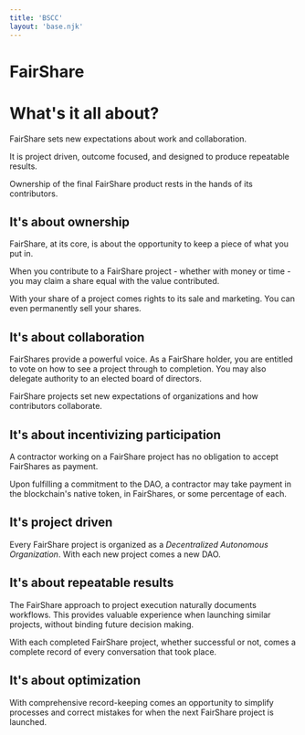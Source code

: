 ```yaml
---
title: 'BSCC'
layout: 'base.njk'
---
```


FairShare
=========

# What's it all about?

FairShare sets new expectations about work and collaboration.

It is project driven, outcome focused, and designed to produce repeatable results.

Ownership of the final FairShare product rests in the hands of its contributors.

## It's about ownership

FairShare, at its core, is about the opportunity to keep a piece of what you put in.

When you contribute to a FairShare project - whether with money or time - you may claim a share equal with the value contributed.

With your share of a project comes rights to its sale and marketing. You can even permanently sell your shares.

## It's about collaboration

FairShares provide a powerful voice. As a FairShare holder, you are entitled to vote on how to see a project through to completion. You may also delegate authority to an elected board of directors.

FairShare projects set new expectations of organizations and how contributors collaborate.

## It's about incentivizing participation

A contractor working on a FairShare project has no obligation to accept FairShares as payment.

Upon fulfilling a commitment to the DAO, a contractor may take payment in the blockchain's native token, in FairShares, or some percentage of each.

## It's project driven

Every FairShare project is organized as a _Decentralized Autonomous Organization_. With each new project comes a new DAO.

## It's about repeatable results

The FairShare approach to project execution naturally documents workflows. This provides valuable experience when launching similar projects, without binding future decision making.

With each completed FairShare project, whether successful or not, comes a complete record of every conversation that took place.

## It's about optimization

With comprehensive record-keeping comes an opportunity to simplify processes and correct mistakes for when the next FairShare project is launched.





